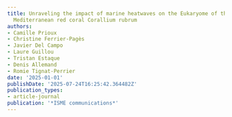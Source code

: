 ```yaml
---
title: Unraveling the impact of marine heatwaves on the Eukaryome of the emblematic
  Mediterranean red coral Corallium rubrum
authors:
- Camille Prioux
- Christine Ferrier-Pagès
- Javier Del Campo
- Laure Guillou
- Tristan Estaque
- Denis Allemand
- Romie Tignat-Perrier
date: '2025-01-01'
publishDate: '2025-07-24T16:25:42.364482Z'
publication_types:
- article-journal
publication: '*ISME communications*'
---
```


